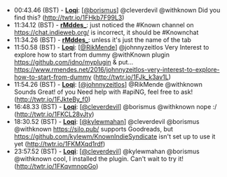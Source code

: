 * <a id="00:43.46">00:43.46 (BST)</a> - __[Loqi](https://github.com/Loqi)__: [<a href="https://twitter.com/borismus">@borismus</a>] @cleverdevil @withknown Did you find this? (http://twtr.io/1FHkb7F99L3)
* <a id="11:34.12">11:34.12 (BST)</a> - __[rMddes_](https://github.com/rMddes_)__: just noticed the #Known channel on https://chat.indieweb.org/ is incorrect, it should be #Knownchat
* <a id="11:34.26">11:34.26 (BST)</a> - __[rMddes_](https://github.com/rMddes_)__: unless it's just the name of the tab
* <a id="11:50.58">11:50.58 (BST)</a> - __[Loqi](https://github.com/Loqi)__: [<a href="https://twitter.com/RikMende">@RikMende</a>] @johnnyzeitlos Very Interest to explore how to start from dummy @withKnown plugin https://github.com/idno/myplugin & put… https://www.rmendes.net/2016/johnnyzeitlos-very-interest-to-explore-how-to-start-from-dummy (http://twtr.io/1FJk_k3av1L)
* <a id="11:54.26">11:54.26 (BST)</a> - __[Loqi](https://github.com/Loqi)__: [<a href="https://twitter.com/johnnyzeitlos">@johnnyzeitlos</a>] @RikMende @withknown Sounds Great! of you Need help with #apiNG, feel free to ask! (http://twtr.io/1FJkteBy_f0)
* <a id="16:48.33">16:48.33 (BST)</a> - __[Loqi](https://github.com/Loqi)__: [<a href="https://twitter.com/cleverdevil">@cleverdevil</a>] @borismus @withknown nope :/ (http://twtr.io/1FKCL28vJty)
* <a id="18:30.52">18:30.52 (BST)</a> - __[Loqi](https://github.com/Loqi)__: [<a href="https://twitter.com/kylewmahan">@kylewmahan</a>] @cleverdevil @borismus @withknown https://silo.pub/ supports Goodreads, but https://github.com/kylewm/KnownIndieSyndicate isn't set up to use it yet (http://twtr.io/1FKMXqd1rdf)
* <a id="23:57.52">23:57.52 (BST)</a> - __[Loqi](https://github.com/Loqi)__: [<a href="https://twitter.com/cleverdevil">@cleverdevil</a>] @kylewmahan @borismus @withknown cool, I installed the plugin. Can't wait to try it! (http://twtr.io/1FKqvmnopGo)
